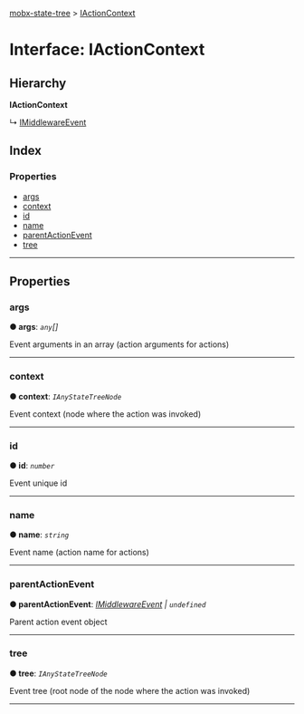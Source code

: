 [mobx-state-tree](../README.md) > [IActionContext](../interfaces/iactioncontext.md)

# Interface: IActionContext

## Hierarchy

**IActionContext**

↳  [IMiddlewareEvent](imiddlewareevent.md)

## Index

### Properties

* [args](iactioncontext.md#args)
* [context](iactioncontext.md#context)
* [id](iactioncontext.md#id)
* [name](iactioncontext.md#name)
* [parentActionEvent](iactioncontext.md#parentactionevent)
* [tree](iactioncontext.md#tree)

---

## Properties

<a id="args"></a>

###  args

**● args**: *`any`[]*

Event arguments in an array (action arguments for actions)

___
<a id="context"></a>

###  context

**● context**: *`IAnyStateTreeNode`*

Event context (node where the action was invoked)

___
<a id="id"></a>

###  id

**● id**: *`number`*

Event unique id

___
<a id="name"></a>

###  name

**● name**: *`string`*

Event name (action name for actions)

___
<a id="parentactionevent"></a>

###  parentActionEvent

**● parentActionEvent**: *[IMiddlewareEvent](imiddlewareevent.md) \| `undefined`*

Parent action event object

___
<a id="tree"></a>

###  tree

**● tree**: *`IAnyStateTreeNode`*

Event tree (root node of the node where the action was invoked)

___

